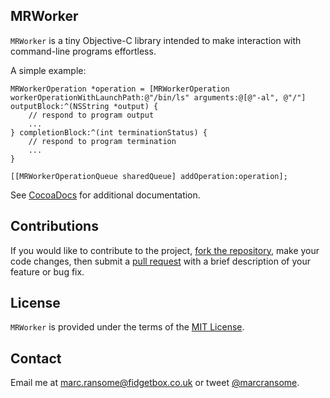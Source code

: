 ## MRWorker

`MRWorker` is a tiny Objective-C library intended to make interaction with command-line programs effortless.

A simple example:

```objc
MRWorkerOperation *operation = [MRWorkerOperation workerOperationWithLaunchPath:@"/bin/ls" arguments:@[@"-al", @"/"] outputBlock:^(NSString *output) {
    // respond to program output
    ...
} completionBlock:^(int terminationStatus) {
    // respond to program termination
    ...
}

[[MRWorkerOperationQueue sharedQueue] addOperation:operation];
```

See [CocoaDocs](http://cocoadocs.org/docsets/MRWorker/) for additional documentation.

## Contributions
If you would like to contribute to the project, [fork the repository](https://help.github.com/articles/fork-a-repo), make your code changes, then submit a [pull request](https://help.github.com/articles/using-pull-requests) with a brief description of your feature or bug fix.

## License
`MRWorker` is provided under the terms of the [MIT License](http://opensource.org/licenses/mit-license.php).

## Contact
Email me at [marc.ransome@fidgetbox.co.uk](mailto:marc.ransome@fidgetbox.co.uk) or tweet [@marcransome](http://www.twitter.com/marcransome).
